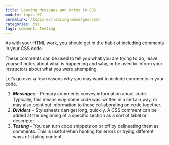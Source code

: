 ```yaml
---
title: Leaving Messages and Notes in CSS
module: topic-07
permalink: /topic-07/leaving-messages-css/
categories: css
tags: comment, testing
---
```


<div class="divider-heading"></div>

As with your HTML work, you should get in the habit of including comments in your CSS code.

These comments can be used to tell you what you are trying to do, leave yourself notes about what is happening and why, or be used to inform your instructors about what you were attempting.

Let’s go over a few reasons why you may want to include comments in your code.

1. **_Messages_** - Primary comments convey information about code. Typically, this means _why_ some code was written in a certain way, or may also point out information to those collaborating on code together.
2. **_Dividers_** - Stylesheets can get long, quickly. A CSS comment can be added at the beginning of a specific section as a sort of label or descriptor.
3. **_Testing_** - You can turn code snippets on or off by delineating them as comments. This is useful when hunting for errors or trying different ways of styling content.
